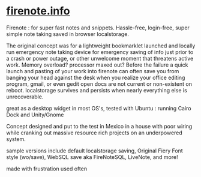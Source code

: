 # [firenote.info](http://firenote.info)
Firenote : for super fast notes and snippets. Hassle-free, login-free, super simple note taking saved in browser localstorage. 

The original concept was for a lightweight bookmarklet launched and locally run emergency note taking device for emergency saving of info just prior to a crash or power outage, or other unwelcome moment that threatens active work. Memory overload? processor maxed out? Before the failure a quick launch and pasting of your work into firenote can often save you from banging your head against the desk when you realize your office editing program, gmail, or even gedit open docs are not current or non-existent on reboot. localstorage survives and persists when nearly everything else is unrecoverable. 

great as a desktop widget in most OS's, tested with Ubuntu : running Cairo Dock and Unity/Gnome

Concept designed and put to the test in Mexico in a house with poor wiring while cranking out massive resource rich projects on an underpowered system. 

sample versions include default localstorage saving, Original Fiery Font style (wo/save), WebSQL save aka FireNoteSQL, LiveNote, and more! 

made with frustration used often
